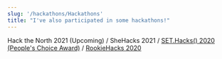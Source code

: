 ```yaml
---
slug: '/hackathons/Hackathons'
title: "I've also participated in some hackathons!"
---
```

Hack the North 2021 (Upcoming) / SheHacks 2021 / <a href='https://github.com/xsharonhe/offeye'>SET.Hacks() 2020 (People's Choice Award)</a> / <a href='https://github.com/Raragyay/kaizen'>RookieHacks 2020</a>